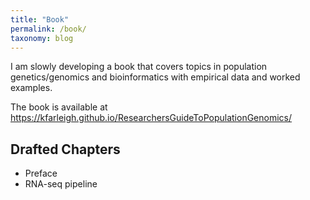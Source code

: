 ```yaml
---
title: "Book"
permalink: /book/
taxonomy: blog
---
```

I am slowly developing a book that covers topics in population genetics/genomics and bioinformatics with empirical data and worked examples. 

The book is available at https://kfarleigh.github.io/ResearchersGuideToPopulationGenomics/

## Drafted Chapters
- Preface
- RNA-seq pipeline
